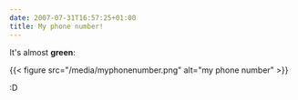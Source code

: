 ```yaml
---
date: 2007-07-31T16:57:25+01:00
title: My phone number!
---
```


It's almost **green**:

{{< figure src="/media/myphonenumber.png" alt="my phone number" >}}

:D
